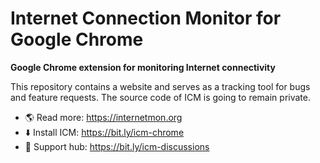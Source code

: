 # Internet Connection Monitor for Google Chrome

**Google Chrome extension for monitoring Internet connectivity**

This repository contains a website and serves as a tracking tool for bugs and feature requests. The source code of ICM is going to remain private.

* 🌎 Read more: https://internetmon.org
* ⬇️ Install ICM: https://bit.ly/icm-chrome
* 🐞 Support hub: https://bit.ly/icm-discussions

